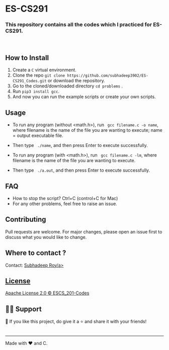 # ES-CS291

### This repository contains all the codes which I practiced for ES-CS291.
<br>

## How to Install

1. Create a ```C``` virtual environment. 
2. Clone the repo ```git clone https://github.com/subhadeep3902/ES-CS291_Codes.git``` or download the repository.
3. Go to the cloned/downloaded directory ``` cd problems ```  . 
4. Run ``` pip3 install gcc ```.
5. And now you can run the example scripts or create your own scripts.  

## Usage
- To run any program (without <math.h>), run ``` gcc filename.c -o name```, where filename is the name of the file you are wanting to execute; name = output executable file.
- Then type ``` ./name```, and then press Enter to execute successfully.

- To run any program (with <math.h>), run ``` gcc filename.c -lm```, where filename is the name of the file you are wanting to execute.
- Then type ``` ./a.out```, and then press Enter to execute successfully.

## FAQ
- How to stop the script? Ctrl+C (control+C for Mac) 
- For any other problems, feel free to raise an issue.

## Contributing
Pull requests are welcome. For major changes, please open an issue first to discuss what you would like to change. 


## Where to contact ?
Contact: <a href = "mailto: subha9.5roy350@gmail.com">Subhadeep Roy/a>


## License
[Apache License 2.0 © ESCS_201-Codes](https://github.com/subhadeep3902/ESCS_201-Codes/blob/2ce8d81cda4f583d1b00638a82ea1a5559a03558/LICENSE)


## 🙋‍♂️ Support

💙 If you like this project, do give it a ⭐ and share it with your friends!<br><br>

---

Made with ❤️ and C. <br><br>
